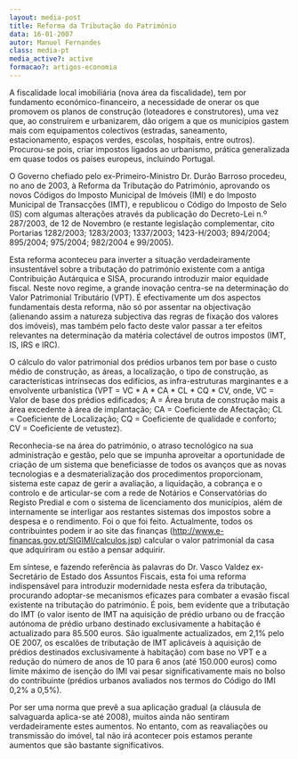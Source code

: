 ```yaml
---
layout: media-post
title: Reforma da Tributação do Património
data: 16-01-2007
autor: Manuel Fernandes
class: media-pt
media_active?: active
formacao?: artigos-economia
---  
```



A fiscalidade local imobiliária (nova área da fiscalidade), tem por fundamento económico-financeiro, a necessidade de onerar os que promovem os planos de construção (loteadores e construtores), uma vez que, ao construírem e urbanizarem, dão origem a que os municípios gastem mais com equipamentos colectivos (estradas, saneamento, estacionamento, espaços verdes, escolas, hospitais, entre outros). Procurou-se pois, criar impostos ligados ao urbanismo, prática generalizada em quase todos os países europeus, incluindo Portugal.

O Governo chefiado pelo ex-Primeiro-Ministro Dr. Durão Barroso procedeu, no ano de 2003, à Reforma da Tributação do Património, aprovando os novos Códigos do Imposto Municipal de Imóveis (IMI) e do Imposto Municipal de Transacções (IMT), e republicou o Código do Imposto de Selo (IS) com algumas alterações através da publicação do Decreto-Lei n.º 287/2003, de 12 de Novembro (e restante legislação complementar, cito Portarias 1282/2003; 1283/2003; 1337/2003; 1423-H/2003; 894/2004; 895/2004; 975/2004; 982/2004 e 99/2005).

Esta reforma aconteceu para inverter a situação verdadeiramente insustentável sobre a tributação do património existente com a antiga Contribuição Autárquica e SISA, procurando introduzir maior equidade fiscal. Neste novo regime, a grande inovação centra-se na determinação do Valor Patrimonial Tributário (VPT). É efectivamente um dos aspectos fundamentais desta reforma, não só por assentar na objectivação (alienando assim a natureza subjectiva das regras de fixação dos valores dos imóveis), mas também pelo facto deste valor passar a ter efeitos relevantes na determinação da matéria colectável de outros impostos (IMT, IS, IRS e IRC).

O cálculo do valor patrimonial dos prédios urbanos tem por base o custo médio de construção, as áreas, a localização, o tipo de construção, as características intrínsecas dos edifícios, as infra-estruturas marginantes e a envolvente urbanística (VPT = VC * A * CA * CL * CQ * CV, onde, VC = Valor de base dos prédios edificados; A = Área bruta de construção mais a área excedente à área de implantação; CA = Coeficiente de Afectação; CL = Coeficiente de Localização; CQ = Coeficiente de qualidade e conforto; CV = Coeficiente de vetustez).

Reconhecia-se na área do património, o atraso tecnológico na sua administração e gestão, pelo que se impunha aproveitar a oportunidade de criação de um sistema que beneficiasse de todos os avanços que as novas tecnologias e a desmaterialização dos procedimentos proporcionam, sistema este capaz de gerir a avaliação, a liquidação, a cobrança e o controlo e de articular-se com a rede de Notários e Conservatórias do Registo Predial e com o sistema de licenciamento dos municípios, além de internamente se interligar aos restantes sistemas dos impostos sobre a despesa e o rendimento. Foi o que foi feito. Actualmente, todos os contribuintes podem ir ao site das finanças (http://www.e-financas.gov.pt/SIGIMI/calculos.jsp) calcular o valor patrimonial da casa que adquiriram ou estão a pensar adquirir.

Em síntese, e fazendo referência às palavras do Dr. Vasco Valdez ex-Secretário de Estado dos Assuntos Fiscais, esta foi uma reforma indispensável para introduzir modernidade nesta esfera da tributação, procurando adoptar-se mecanismos eficazes para combater a evasão fiscal existente na tributação do património. É pois, bem evidente que a tributação do IMT (o valor isento de IMT na aquisição de prédio urbano ou de fracção autónoma de prédio urbano destinado exclusivamente a habitação é actualizado para 85.500 euros. São igualmente actualizados, em 2,1% pelo OE 2007, os escalões de tributação de IMT aplicáveis à aquisição de prédios destinados exclusivamente à habitação) com base no VPT e a redução do número de anos de 10 para 6 anos (até 150.000 euros) como limite máximo de isenção do IMI vai pesar significativamente mais no bolso do contribuinte (prédios urbanos avaliados nos termos do Código do IMI 0,2% a 0,5%).

Por ser uma norma que prevê a sua aplicação gradual (a cláusula de salvaguarda aplica-se até 2008), muitos ainda não sentiram verdadeiramente estes aumentos. No entanto, com as reavaliações ou transmissão do imóvel, tal não irá acontecer pois estamos perante aumentos que são bastante significativos.